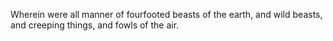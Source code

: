 Wherein were all manner of fourfooted beasts of the earth, and wild beasts, and creeping things, and fowls of the air.
